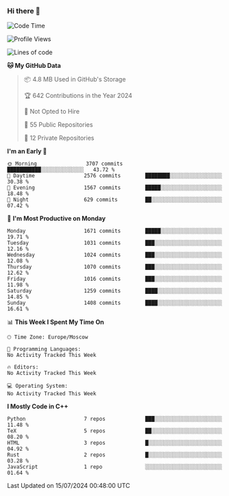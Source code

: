 ### Hi there 👋

<!--
**SemenMartynov/SemenMartynov** is a ✨ _special_ ✨ repository because its `README.md` (this file) appears on your GitHub profile.

Here are some ideas to get you started:

- 🔭 I’m currently working on ...
- 🌱 I’m currently learning ...
- 👯 I’m looking to collaborate on ...
- 🤔 I’m looking for help with ...
- 💬 Ask me about ...
- 📫 How to reach me: ...
- 😄 Pronouns: ...
- ⚡ Fun fact: ...
-->

<!--START_SECTION:waka-->
![Code Time](http://img.shields.io/badge/Code%20Time-0%20secs-blue)

![Profile Views](http://img.shields.io/badge/Profile%20Views-2-blue)

![Lines of code](https://img.shields.io/badge/From%20Hello%20World%20I%27ve%20Written-6.8%20million%20lines%20of%20code-blue)

**🐱 My GitHub Data** 

> 📦 4.8 MB Used in GitHub's Storage 
 > 
> 🏆 642 Contributions in the Year 2024
 > 
> 🚫 Not Opted to Hire
 > 
> 📜 55 Public Repositories 
 > 
> 🔑 12 Private Repositories 
 > 
**I'm an Early 🐤** 

```text
🌞 Morning                3707 commits        ███████████░░░░░░░░░░░░░░   43.72 % 
🌆 Daytime                2576 commits        ████████░░░░░░░░░░░░░░░░░   30.38 % 
🌃 Evening                1567 commits        █████░░░░░░░░░░░░░░░░░░░░   18.48 % 
🌙 Night                  629 commits         ██░░░░░░░░░░░░░░░░░░░░░░░   07.42 % 
```
📅 **I'm Most Productive on Monday** 

```text
Monday                   1671 commits        █████░░░░░░░░░░░░░░░░░░░░   19.71 % 
Tuesday                  1031 commits        ███░░░░░░░░░░░░░░░░░░░░░░   12.16 % 
Wednesday                1024 commits        ███░░░░░░░░░░░░░░░░░░░░░░   12.08 % 
Thursday                 1070 commits        ███░░░░░░░░░░░░░░░░░░░░░░   12.62 % 
Friday                   1016 commits        ███░░░░░░░░░░░░░░░░░░░░░░   11.98 % 
Saturday                 1259 commits        ████░░░░░░░░░░░░░░░░░░░░░   14.85 % 
Sunday                   1408 commits        ████░░░░░░░░░░░░░░░░░░░░░   16.61 % 
```


📊 **This Week I Spent My Time On** 

```text
🕑︎ Time Zone: Europe/Moscow

💬 Programming Languages: 
No Activity Tracked This Week

🔥 Editors: 
No Activity Tracked This Week

💻 Operating System: 
No Activity Tracked This Week
```

**I Mostly Code in C++** 

```text
Python                   7 repos             ███░░░░░░░░░░░░░░░░░░░░░░   11.48 % 
TeX                      5 repos             ██░░░░░░░░░░░░░░░░░░░░░░░   08.20 % 
HTML                     3 repos             █░░░░░░░░░░░░░░░░░░░░░░░░   04.92 % 
Rust                     2 repos             █░░░░░░░░░░░░░░░░░░░░░░░░   03.28 % 
JavaScript               1 repo              ░░░░░░░░░░░░░░░░░░░░░░░░░   01.64 % 
```




 Last Updated on 15/07/2024 00:48:00 UTC
<!--END_SECTION:waka-->